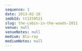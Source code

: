 ```yaml
---
sequence: 1
date: 2013-02-16
imdbId: tt1259521
slug: the-cabin-in-the-woods-2011
venue: null
venueNotes: null
medium: Blu-ray
mediumNotes: null
---
```


